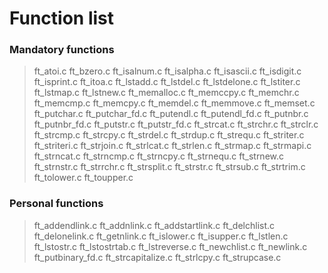 # Function list
### Mandatory functions
> ft_atoi.c
> ft_bzero.c
> ft_isalnum.c
> ft_isalpha.c
> ft_isascii.c
> ft_isdigit.c
> ft_isprint.c
> ft_itoa.c
> ft_lstadd.c
> ft_lstdel.c
> ft_lstdelone.c
> ft_lstiter.c
> ft_lstmap.c
> ft_lstnew.c
> ft_memalloc.c
> ft_memccpy.c
> ft_memchr.c
> ft_memcmp.c
> ft_memcpy.c
> ft_memdel.c
> ft_memmove.c
> ft_memset.c
> ft_putchar.c
> ft_putchar_fd.c
> ft_putendl.c
> ft_putendl_fd.c
> ft_putnbr.c
> ft_putnbr_fd.c
> ft_putstr.c
> ft_putstr_fd.c
> ft_strcat.c
> ft_strchr.c
> ft_strclr.c
> ft_strcmp.c
> ft_strcpy.c
> ft_strdel.c
> ft_strdup.c
> ft_strequ.c
> ft_striter.c
> ft_striteri.c
> ft_strjoin.c
> ft_strlcat.c
> ft_strlen.c
> ft_strmap.c
> ft_strmapi.c
> ft_strncat.c
> ft_strncmp.c
> ft_strncpy.c
> ft_strnequ.c
> ft_strnew.c
> ft_strnstr.c
> ft_strrchr.c
> ft_strsplit.c
> ft_strstr.c
> ft_strsub.c
> ft_strtrim.c
> ft_tolower.c
> ft_toupper.c
### Personal functions
> ft_addendlink.c
> ft_addnlink.c
> ft_addstartlink.c
> ft_delchlist.c
> ft_delonelink.c
> ft_getnlink.c
> ft_islower.c
> ft_isupper.c
> ft_lstlen.c
> ft_lstostr.c
> ft_lstostrtab.c
> ft_lstreverse.c
> ft_newchlist.c
> ft_newlink.c
> ft_putbinary_fd.c
> ft_strcapitalize.c
> ft_strlcpy.c
> ft_strupcase.c